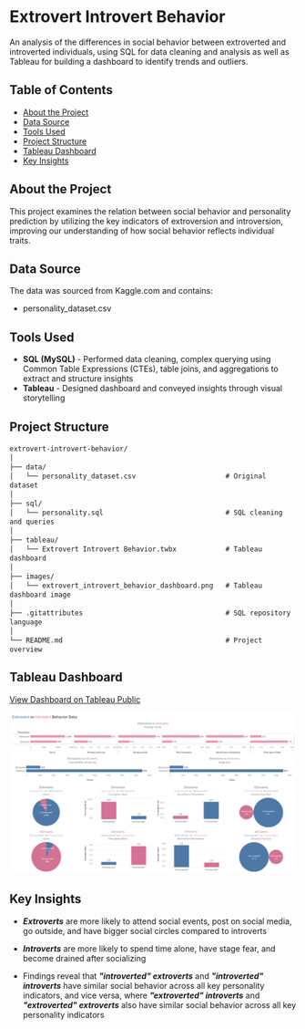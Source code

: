 # Extrovert Introvert Behavior
An analysis of the differences in social behavior between extroverted and introverted individuals, using SQL for data cleaning and analysis as well as Tableau for building a dashboard to identify trends and outliers.

## Table of Contents
* [About the Project](https://github.com/Kaileyv/extrovert-introvert-behavior/tree/main?tab=readme-ov-file#about-the-project)
* [Data Source](https://github.com/Kaileyv/extrovert-introvert-behavior/tree/main?tab=readme-ov-file#data-source)
* [Tools Used](https://github.com/Kaileyv/extrovert-introvert-behavior/tree/main?tab=readme-ov-file#tools-used)
* [Project Structure](https://github.com/Kaileyv/extrovert-introvert-behavior/tree/main?tab=readme-ov-file#project-structure)
* [Tableau Dashboard](https://github.com/Kaileyv/extrovert-introvert-behavior/tree/main?tab=readme-ov-file#tableau-dashboard)
* [Key Insights](https://github.com/Kaileyv/extrovert-introvert-behavior/tree/main?tab=readme-ov-file#key-insights)

## About the Project
This project examines the relation between social behavior and personality prediction by utilizing the key indicators of extroversion and introversion, improving our understanding of how social behavior reflects individual traits.

## Data Source
The data was sourced from Kaggle.com and contains:
* personality_dataset.csv

## Tools Used
* **SQL (MySQL)** - Performed data cleaning, complex querying using Common Table Expressions (CTEs), table joins, and aggregations to extract and structure insights
* **Tableau** - Designed dashboard and conveyed insights through visual storytelling

## Project Structure
```
extrovert-introvert-behavior/
│
├── data/                
│   └── personality_dataset.csv                      # Original dataset
│
├── sql/                  
│   └── personality.sql                              # SQL cleaning and queries  
│
├── tableau/               
│   └── Extrovert Introvert Behavior.twbx            # Tableau dashboard
│
├── images/               
│   └── extrovert_introvert_behavior_dashboard.png   # Tableau dashboard image
│
├── .gitattributes                                   # SQL repository language 
│
└── README.md                                        # Project overview
```
## Tableau Dashboard
[View Dashboard on Tableau Public](https://public.tableau.com/views/ExtrovertIntrovertBehavior/Dashboard1?:language=en-US&:sid=&:redirect=auth&:display_count=n&:origin=viz_share_link)

![](https://github.com/Kaileyv/extrovert-introvert-behavior/blob/main/images/extrovert_introvert_behavior_dashboard.png)

## Key Insights
* _**Extroverts**_ are more likely to attend social events, post on social media, go outside, and have bigger social circles compared to introverts

* _**Introverts**_ are more likely to spend time alone, have stage fear, and become drained after socializing

* Findings reveal that _**"introverted" extroverts**_ and _**"introverted" introverts**_ have similar social behavior across all key personality indicators, and vice versa, where _**"extroverted" introverts**_ and _**"extroverted" extroverts**_ also have similar social behavior across all key personality indicators

